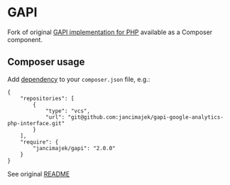 # GAPI #

Fork of original [GAPI implementation for PHP](https://github.com/erebusnz/gapi-google-analytics-php-interface) available as a Composer component.

## Composer usage

Add [dependency](https://getcomposer.org/doc/01-basic-usage.md#composer-json-project-setup) to your `composer.json` file, e.g.:
```
{
    "repositories": [
        {
            "type": "vcs",
            "url": "git@github.com:jancimajek/gapi-google-analytics-php-interface.git"
        }
    ],
    "require": {
        "jancimajek/gapi": "2.0.0"
    }
}
```

See original [README](README-ORIG.md)
